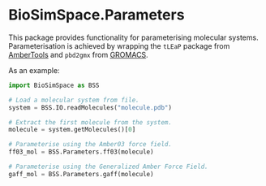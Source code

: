 # BioSimSpace.Parameters

This package provides functionality for parameterising molecular systems.
Parameterisation is achieved by wrapping the `tLEaP` package from
[AmberTools](http://ambermd.org/AmberTools.php) and `pbd2gmx` from
[GROMACS](http://www.gromacs.org).

As an example:

```python
import BioSimSpace as BSS

# Load a molecular system from file.
system = BSS.IO.readMolecules("molecule.pdb")

# Extract the first molecule from the system.
molecule = system.getMolecules()[0]

# Parameterise using the Amber03 force field.
ff03_mol = BSS.Parameters.ff03(molecule)

# Parameterise using the Generalized Amber Force Field.
gaff_mol = BSS.Parameters.gaff(molecule)
```
